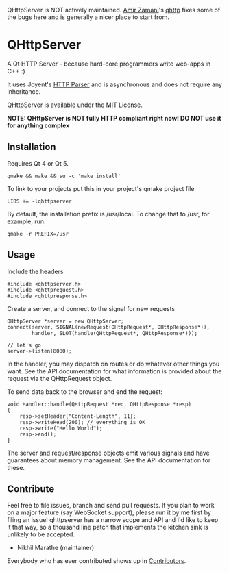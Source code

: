 QHttpServer is NOT actively maintained. [Amir Zamani](https://github.com/azadkuh)'s [qhttp](https://github.com/azadkuh/qhttp) fixes some of the bugs here and is generally a nicer place to start from.

QHttpServer
===========

A Qt HTTP Server - because hard-core programmers write web-apps in C++ :)

It uses Joyent's [HTTP Parser](http://github.com/joyent/http-parser) and is asynchronous and does not require any inheritance.

QHttpServer is available under the MIT License.

**NOTE: QHttpServer is NOT fully HTTP compliant right now! DO NOT use it for
anything complex**

Installation
------------

Requires Qt 4 or Qt 5.

    qmake && make && su -c 'make install'

To link to your projects put this in your project's qmake project file

    LIBS += -lqhttpserver

By default, the installation prefix is /usr/local. To change that to /usr,
for example, run:

    qmake -r PREFIX=/usr

Usage
-----

Include the headers

    #include <qhttpserver.h>
    #include <qhttprequest.h>
    #include <qhttpresponse.h>

Create a server, and connect to the signal for new requests

    QHttpServer *server = new QHttpServer;
    connect(server, SIGNAL(newRequest(QHttpRequest*, QHttpResponse*)),
            handler, SLOT(handle(QHttpRequest*, QHttpResponse*)));

    // let's go
    server->listen(8080);

In the handler, you may dispatch on routes or do whatever other things
you want. See the API documentation for what information
is provided about the request via the QHttpRequest object.

To send data back to the browser and end the request:

    void Handler::handle(QHttpRequest *req, QHttpResponse *resp)
    {
    	resp->setHeader("Content-Length", 11);
    	resp->writeHead(200); // everything is OK
    	resp->write("Hello World");
    	resp->end();
    }

The server and request/response objects emit various signals
and have guarantees about memory management. See the API documentation for
these.

Contribute
----------

Feel free to file issues, branch and send pull requests. If you plan to work on a major feature (say WebSocket support), please run it by me first by filing an issue! qhttpserver has a narrow scope and API and I'd like to keep it that way, so a thousand line patch that implements the kitchen sink is unlikely to be accepted.

- Nikhil Marathe (maintainer)

Everybody who has ever contributed shows up in [Contributors](https://github.com/nikhilm/qhttpserver/graphs/contributors).
